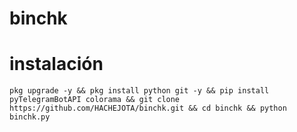 # binchk
# instalación 
`pkg upgrade -y && pkg install python git -y && pip install pyTelegramBotAPI colorama && git clone https://github.com/HACHEJOTA/binchk.git && cd binchk && python binchk.py`
